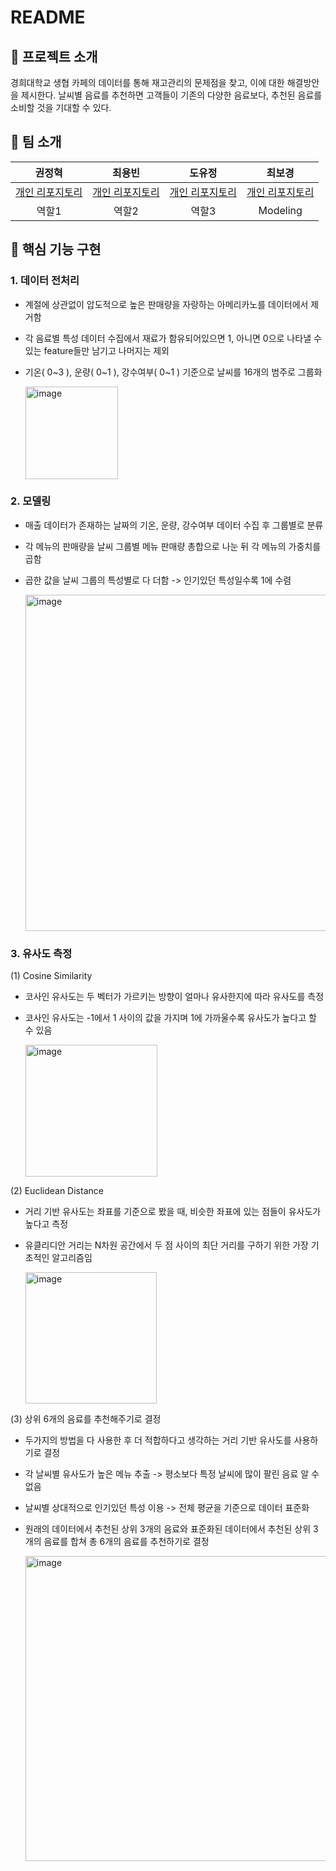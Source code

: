 # README
## 📑 프로젝트 소개
경희대학교 생협 카페의 데이터를 통해 재고관리의 문제점을 찾고, 이에 대한 해결방안을 제시한다.
날씨별 음료를 추천하면 고객들이 기존의 다양한 음료보다, 추천된 음료를 소비할 것을 기대할 수 있다.


## 👏 팀 소개 
|권정혁|최용빈|도유정|최보경|
|:--:|:--:|:--:|:--:|
|[개인 리포지토리](https://github.com/khuda-3rd)|[개인 리포지토리](https://github.com/khuda-3rd)|[개인 리포지토리](https://github.com/khuda-3rd)|[개인 리포지토리](https://github.com/B0gyeong)|
|역할1|역할2|역할3|Modeling|


## 🔎 핵심 기능 구현
### 1. 데이터 전처리

- 계절에 상관없이 압도적으로 높은 판매량을 자랑하는 아메리카노를 데이터에서 제거함
- 각 음료별 특성 데이터 수집에서 재료가 함유되어있으면 1, 아니면 0으로 나타낼 수 있는 feature들만 남기고 나머지는 제외
- 기온( 0~3 ), 운량( 0~1 ), 강수여부( 0~1 ) 기준으로 날씨를 16개의 범주로 그룹화

  <img width="148" alt="image" src="https://github.com/B0gyeong/khuda/assets/115474637/7792a772-b1cc-486e-9d15-dbd71bf86584">

### 2. 모델링

- 매출 데이터가 존재하는 날짜의 기온, 운량, 강수여부 데이터 수집 후 그룹별로 분류
- 각 메뉴의 판매량을 날씨 그룹별 메뉴 판매량 총합으로 나눈 뒤 각 메뉴의 가중치를 곱함
- 곱한 값을 날씨 그룹의 특성별로 다 더함 -> 인기있던 특성일수록 1에 수렴

  <img width="538" alt="image" src="https://github.com/B0gyeong/khuda/assets/115474637/a31e1a92-0bcd-4898-82e5-8d51884e015f">

### 3. 유사도 측정

(1) Cosine Similarity
- 코사인 유사도는 두 벡터가 가르키는 방향이 얼마나 유사한지에 따라 유사도를 측정
- 코사인 유사도는 -1에서 1 사이의 값을 가지며 1에 가까울수록 유사도가 높다고 할 수 있음

  <img width="211" alt="image" src="https://github.com/B0gyeong/khuda/assets/115474637/5fb3c1e6-388d-4cf3-98c8-a5e511f02489">

(2) Euclidean Distance
- 거리 기반 유사도는 좌표를 기준으로 봤을 때, 비슷한 좌표에 있는 점들이 유사도가 높다고 측정
- 유클리디안 거리는 N차원 공간에서 두 점 사이의 최단 거리를 구하기 위한 가장 기초적인 알고리즘임

  <img width="210" alt="image" src="https://github.com/B0gyeong/khuda/assets/115474637/f5458b28-1473-4b8a-8960-3f1497495d61">

(3) 상위 6개의 음료를 추천해주기로 결정
- 두가지의 방법을 다 사용한 후 더 적합하다고 생각하는 거리 기반 유사도를 사용하기로 결정
- 각 날씨별 유사도가 높은 메뉴 추출 -> 평소보다 특정 날씨에 많이 팔린 음료 알 수 없음
- 날씨별 상대적으로 인기있던 특성 이용 -> 전체 평균을 기준으로 데이터 표준화
- 원래의 데이터에서 추천된 상위 3개의 음료와 표준화된 데이터에서 추천된 상위 3개의 음료를 합쳐 총 6개의 음료를 추천하기로 결정

  <img width="488" alt="image" src="https://github.com/B0gyeong/khuda/assets/115474637/68f9034b-3632-4595-a447-899709d7f0cc">


